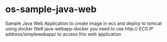 # os-sample-java-web
Sample Java Web Application to create image in ecs and deploy to tomcat using docker file# java-webapp-docker
you need to use http:// ECS IP address/simplewebapp/ to access this web application
